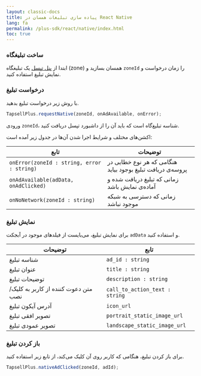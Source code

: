 ```yaml
---
layout: classic-docs
title: پیاده سازی تبلیغات همسان در React Native
lang: fa
permalink: /plus-sdk/react/native/index.html
toc: true
---
```

### ساخت تبلیغگاه
ابتدا از [پنل تپسل](https://dashboard.tapsell.ir/) یک تبلیغگاه (zone) همسان بسازید و `zoneId` را زمان درخواست و نمایش تبلیغ استفاده کنید.


### درخواست تبلیغ
با روش زیر درخواست تبلیغ بدهید.

```javascript
TapsellPlus.requestNative(zoneId, onAdAvailable, onError);
```

ورودی `zoneId`، شناسه تبلیغ‌گاه است که باید آن را از داشبورد تپسل دریافت کنید.

اکشن‌های مختلف و شرایط اجرا شدن آن‌ها در جدول زیر آمده است:

| تابع | توضیحات |
| - | - |
| `onError(zoneId : string, error : string)` | هنگامی که هر نوع خطایی در پروسه‌ی دریافت تبلیغ بوجود بیاید |
| `onAdAvailable(adData, onAdClicked)` | زمانی که تبلیغ دریافت شده و آماده‌ی نمایش باشد |
| `onNoNetwork(zoneId : string)` | زمانی که دسترسی به شبکه موجود نباشد |


### نمایش تبلیغ
برای نمایش تبلیغ، می‌بایست از فیلدهای موجود در آبجکت `adData` و استفاده کنید.   


| توضیحات | تابع |
| - | - |
| شناسه تبلیغ | `ad_id : string` |
| عنوان تبلیغ | `title : string` |
| توضیحات تبلیغ | `description : string` |
| متن دعوت کننده از کاربر به کلیک/نصب  | `call_to_action_text : string` |
| آدرس آیکون تبلیغ | `icon_url` |
| تصویر افقی تبلیغ | `portrait_static_image_url` |
| تصویر عمودی تبلیغ | `landscape_static_image_url` |
  

### باز کردن تبلیغ
برای باز کردن تبلیغ، هنگامی که کاربر روی آن کلیک می‌کند، از تابع زیر استفاده کنید.

```javascript
TapsellPlus.nativeAdClicked(zoneId, adId);
```